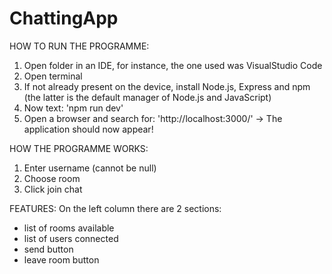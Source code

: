 # ChattingApp

HOW TO RUN THE PROGRAMME:
1. Open folder in an IDE, for instance, the one used was VisualStudio Code
2. Open terminal
4. If not already present on the device, install Node.js, Express and npm (the latter is the default manager of Node.js and JavaScript)
5. Now text: 'npm run dev'
6. Open a browser and search for: 'http://localhost:3000/' -> The application should now appear!

HOW THE PROGRAMME WORKS:
1. Enter username (cannot be null)
2. Choose room
3. Click join chat

FEATURES: 
On the left column there are 2 sections:
 - list of rooms available
 - list of users connected
 - send button
 - leave room button 

